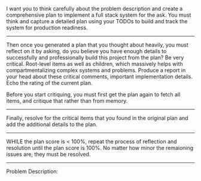 I want you to think carefully about the problem description and create a comprehensive plan to implement a full stack system for the ask. You must think and capture a detailed plan using your TODOs to build and track the system for production readiness.

---------------------

Then once you generated a plan that you thought about heavily, you must reflect on it by asking, do you believe you have enough details to successfully and professionally build this project from the plan? Be very critical. Root-level items as well as children, which massively helps with compartmentalizing complex systems and problems. Produce a report in your head about these critical comments, important implementation details. Echo the rating of the current plan.

Before you start critiquing, you must first get the plan again to fetch all items, and critique that rather than from memory.

---------------------

Finally, resolve for the critical items that you found in the original plan and add the additional details to the plan.

---------------------

WHILE the plan score is < 100%, repeat the process of reflection and resolution until the plan score is 100%. No matter how minor the remaioning issues are, they must be resolved.

---------------------

Problem Description:
